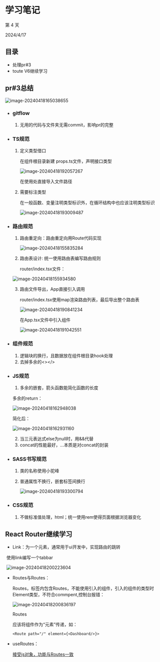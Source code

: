 # 学习笔记

第 4 天

2024/4/17

## 目录

- 处理pr#3
- toute V6继续学习

## pr#3总结

![image-20240418165038655](https://raw.githubusercontent.com/levi33Y/Pictures/main/image-20240418165038655.png)

- ### gitflow

  1. 无用的代码与文件夹无需commit，影响pr的完整

- ### TS规范

  1. 定义类型借口

     在组件根目录新建 props.ts文件，声明接口类型

     ![image-20240418192057267](https://raw.githubusercontent.com/levi33Y/Pictures/main/image-20240418192057267.png)

     在使用处直接导入文件路径

     

  2. 需要标注类型

     在一般函数、变量注明类型标识外，在循环结构中也应该注明类型标识

     ![image-20240418193009487](https://raw.githubusercontent.com/levi33Y/Pictures/main/image-20240418193009487.png)

- ### 路由规范

  1. 路由重定向：路由重定向用Route代码实现

     ![image-20240418155835284](https://raw.githubusercontent.com/levi33Y/Pictures/main/image-20240418155835284.png)

  2. 路由表设计: 统一使用路由表编写路由规则

     router/index.tsx文件：

  ![image-20240418155934580](https://raw.githubusercontent.com/levi33Y/Pictures/main/image-20240418155934580.png)

  3. 路由文件导出，App直接引入调用

     router/index.tsx使用map渲染路由列表，最后导出整个路由表

     ![image-20240418190841234](https://raw.githubusercontent.com/levi33Y/Pictures/main/image-20240418190841234.png)

     在App.tsx文件中引入组件

     ![image-20240418191042551](https://raw.githubusercontent.com/levi33Y/Pictures/main/image-20240418191042551.png)

     

- ### 组件规范

  1. 逻辑块的换行，且数据放在组件根目录hook处理
  2. 去掉多余的<></>

- ### JS规范

  1. 多余的嵌套，箭头函数能简化函数的长度

  多余的return：

  ![image-20240418162948038](https://raw.githubusercontent.com/levi33Y/Pictures/main/image-20240418162948038.png)

  简化后：

  ![image-20240418162931160](https://raw.githubusercontent.com/levi33Y/Pictures/main/image-20240418162931160.png)

  2. 当三元表达式else为null时，用&&代替
  3. concat的性能最好，...本质是对concat的封装

- ### SASS书写规范

  1. 类的名称使用小驼峰

  2. 普通属性不换行，嵌套标签间换行

     ![image-20240418193300794](https://raw.githubusercontent.com/levi33Y/Pictures/main/image-20240418193300794.png)

- ### CSS规范

  1. 不做标准值处理，html；统一使用rem使得页面根据浏览器变化

## React Router继续学习

- Link：为一个元素，通常用于ui开发中，实现路由的跳转

​	使用link编写一个tabbar

​	![image-20240418200223604](https://raw.githubusercontent.com/levi33Y/Pictures/main/image-20240418200223604.png)

- Routes与Routes：

  Routes，标签内包含Routes，不能使用引入的组件，引入的组件的类型时Element类型，不符合commpent<Routes>,控制台报错：

  ![image-20240418200836197](https://raw.githubusercontent.com/levi33Y/Pictures/main/image-20240418200836197.png)

  Routes

  应该将组件作为“元素”传递，如：

  ```
  <Route path="/" element={<Dashboard/>}>
  ```

- useRoutes：

  [接受js对象，功能与Routes一致](https://www.reactrouter.cn/docs/api#useroutes)

  





